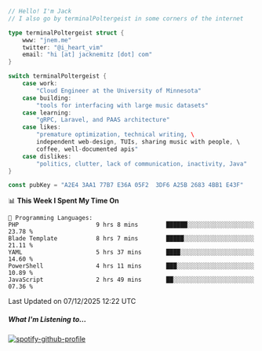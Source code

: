 ```go
// Hello! I'm Jack
// I also go by terminalPoltergeist in some corners of the internet

type terminalPoltergeist struct {
    www: "jnem.me"
    twitter: "@i_heart_vim"
    email: "hi [at] jacknemitz [dot] com"
}

switch terminalPoltergeist {
    case work:
        "Cloud Engineer at the University of Minnesota"
    case building:
        "tools for interfacing with large music datasets"
    case learning:
        "gRPC, Laravel, and PAAS architecture"
    case likes:
        "premature optimization, technical writing, \
        independent web-design, TUIs, sharing music with people, \
        coffee, well-documented apis"
    case dislikes:
        "politics, clutter, lack of communication, inactivity, Java"
}

const pubKey = "A2E4 3AA1 77B7 E36A 05F2  3DF6 A25B 2683 4BB1 E43F"
```

<!--START_SECTION:waka-->
📊 **This Week I Spent My Time On** 

```text
💬 Programming Languages: 
PHP                      9 hrs 8 mins        ██████░░░░░░░░░░░░░░░░░░░   23.78 % 
Blade Template           8 hrs 7 mins        █████░░░░░░░░░░░░░░░░░░░░   21.11 % 
YAML                     5 hrs 37 mins       ████░░░░░░░░░░░░░░░░░░░░░   14.60 % 
PowerShell               4 hrs 11 mins       ███░░░░░░░░░░░░░░░░░░░░░░   10.89 % 
JavaScript               2 hrs 49 mins       ██░░░░░░░░░░░░░░░░░░░░░░░   07.36 % 
```


 Last Updated on 07/12/2025 12:22 UTC
<!--END_SECTION:waka-->

##### What I'm Listening to...

[![spotify-github-profile](https://jnem.me/listening-item?maxAge=2592000)](https://jnem.me/listening)
